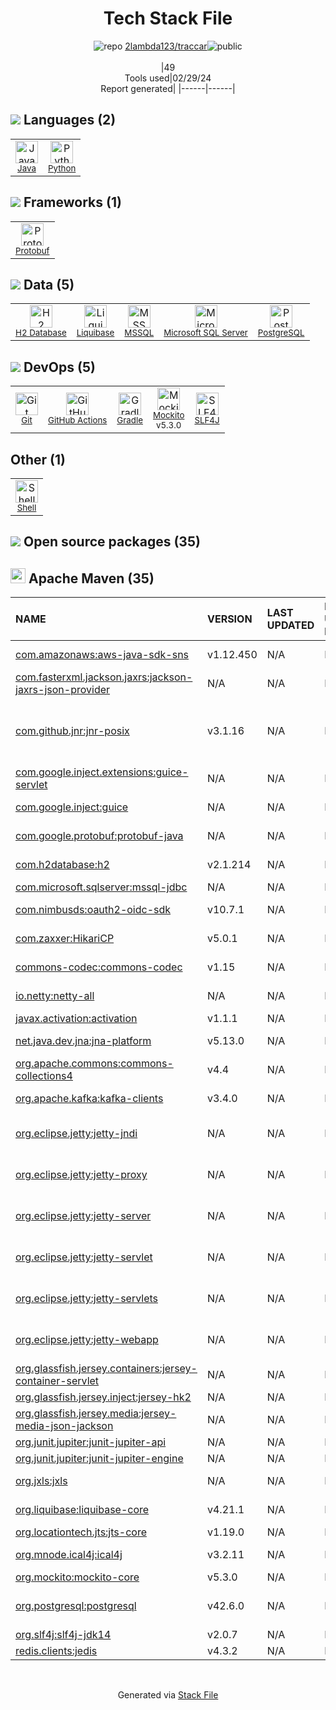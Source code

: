 <!--
&lt;--- Readme.md Snippet without images Start ---&gt;
## Tech Stack
2lambda123/traccar is built on the following main stack:

- [Java](https://www.java.com) – Languages
- [Python](https://www.python.org) – Languages
- [Protobuf](https://developers.google.com/protocol-buffers/) – Serialization Frameworks
- [H2 Database](http://www.h2database.com/) – Databases
- [Liquibase](https://www.liquibase.com) – Database Tools
- [MSSQL](https://www.microsoft.com/en-us/sql-server) – Databases
- [Microsoft SQL Server](http://microsoft.com/sqlserver) – Databases
- [PostgreSQL](http://www.postgresql.org/) – Databases
- [GitHub Actions](https://github.com/features/actions) – Continuous Integration
- [Gradle](https://www.gradle.org/) – Java Build Tools
- [Mockito](https://site.mockito.org/) – Testing Frameworks
- [SLF4J](http://slf4j.org/) – Log Management
- [Shell](https://en.wikipedia.org/wiki/Shell_script) – Shells

Full tech stack [here](/techstack.md)

&lt;--- Readme.md Snippet without images End ---&gt;

&lt;--- Readme.md Snippet with images Start ---&gt;
## Tech Stack
2lambda123/traccar is built on the following main stack:

- <img width='25' height='25' src='https://img.stackshare.io/service/995/K85ZWV2F.png' alt='Java'/> [Java](https://www.java.com) – Languages
- <img width='25' height='25' src='https://img.stackshare.io/service/993/pUBY5pVj.png' alt='Python'/> [Python](https://www.python.org) – Languages
- <img width='25' height='25' src='https://img.stackshare.io/service/4393/ma2jqJKH_400x400.png' alt='Protobuf'/> [Protobuf](https://developers.google.com/protocol-buffers/) – Serialization Frameworks
- <img width='25' height='25' src='https://img.stackshare.io/service/3105/h2-logo_square_400x400.png' alt='H2 Database'/> [H2 Database](http://www.h2database.com/) – Databases
- <img width='25' height='25' src='https://img.stackshare.io/service/1398/y1As8_s5_400x400.jpg' alt='Liquibase'/> [Liquibase](https://www.liquibase.com) – Database Tools
- <img width='25' height='25' src='https://img.stackshare.io/service/2445/ZKsJsucq_400x400.jpg' alt='MSSQL'/> [MSSQL](https://www.microsoft.com/en-us/sql-server) – Databases
- <img width='25' height='25' src='https://img.stackshare.io/service/1027/sql_server.png' alt='Microsoft SQL Server'/> [Microsoft SQL Server](http://microsoft.com/sqlserver) – Databases
- <img width='25' height='25' src='https://img.stackshare.io/service/1028/ASOhU5xJ.png' alt='PostgreSQL'/> [PostgreSQL](http://www.postgresql.org/) – Databases
- <img width='25' height='25' src='https://img.stackshare.io/service/11563/actions.png' alt='GitHub Actions'/> [GitHub Actions](https://github.com/features/actions) – Continuous Integration
- <img width='25' height='25' src='https://img.stackshare.io/service/975/gradlephant-social-black-bg.png' alt='Gradle'/> [Gradle](https://www.gradle.org/) – Java Build Tools
- <img width='25' height='25' src='https://img.stackshare.io/service/2021/4y634TJm_400x400.jpg' alt='Mockito'/> [Mockito](https://site.mockito.org/) – Testing Frameworks
- <img width='25' height='25' src='https://img.stackshare.io/service/2805/05518ecaa42841e834421e9d6987b04f_400x400.png' alt='SLF4J'/> [SLF4J](http://slf4j.org/) – Log Management
- <img width='25' height='25' src='https://img.stackshare.io/service/4631/default_c2062d40130562bdc836c13dbca02d318205a962.png' alt='Shell'/> [Shell](https://en.wikipedia.org/wiki/Shell_script) – Shells

Full tech stack [here](/techstack.md)

&lt;--- Readme.md Snippet with images End ---&gt;
-->
<div align="center">

# Tech Stack File
![](https://img.stackshare.io/repo.svg "repo") [2lambda123/traccar](https://github.com/2lambda123/traccar)![](https://img.stackshare.io/public_badge.svg "public")
<br/><br/>
|49<br/>Tools used|02/29/24 <br/>Report generated|
|------|------|
</div>

## <img src='https://img.stackshare.io/languages.svg'/> Languages (2)
<table><tr>
  <td align='center'>
  <img width='36' height='36' src='https://img.stackshare.io/service/995/K85ZWV2F.png' alt='Java'>
  <br>
  <sub><a href="https://www.java.com">Java</a></sub>
  <br>
  <sub></sub>
</td>

<td align='center'>
  <img width='36' height='36' src='https://img.stackshare.io/service/993/pUBY5pVj.png' alt='Python'>
  <br>
  <sub><a href="https://www.python.org">Python</a></sub>
  <br>
  <sub></sub>
</td>

</tr>
</table>

## <img src='https://img.stackshare.io/frameworks.svg'/> Frameworks (1)
<table><tr>
  <td align='center'>
  <img width='36' height='36' src='https://img.stackshare.io/service/4393/ma2jqJKH_400x400.png' alt='Protobuf'>
  <br>
  <sub><a href="https://developers.google.com/protocol-buffers/">Protobuf</a></sub>
  <br>
  <sub></sub>
</td>

</tr>
</table>

## <img src='https://img.stackshare.io/databases.svg'/> Data (5)
<table><tr>
  <td align='center'>
  <img width='36' height='36' src='https://img.stackshare.io/service/3105/h2-logo_square_400x400.png' alt='H2 Database'>
  <br>
  <sub><a href="http://www.h2database.com/">H2 Database</a></sub>
  <br>
  <sub></sub>
</td>

<td align='center'>
  <img width='36' height='36' src='https://img.stackshare.io/service/1398/y1As8_s5_400x400.jpg' alt='Liquibase'>
  <br>
  <sub><a href="https://www.liquibase.com">Liquibase</a></sub>
  <br>
  <sub></sub>
</td>

<td align='center'>
  <img width='36' height='36' src='https://img.stackshare.io/service/2445/ZKsJsucq_400x400.jpg' alt='MSSQL'>
  <br>
  <sub><a href="https://www.microsoft.com/en-us/sql-server">MSSQL</a></sub>
  <br>
  <sub></sub>
</td>

<td align='center'>
  <img width='36' height='36' src='https://img.stackshare.io/service/1027/sql_server.png' alt='Microsoft SQL Server'>
  <br>
  <sub><a href="http://microsoft.com/sqlserver">Microsoft SQL Server</a></sub>
  <br>
  <sub></sub>
</td>

<td align='center'>
  <img width='36' height='36' src='https://img.stackshare.io/service/1028/ASOhU5xJ.png' alt='PostgreSQL'>
  <br>
  <sub><a href="http://www.postgresql.org/">PostgreSQL</a></sub>
  <br>
  <sub></sub>
</td>

</tr>
</table>

## <img src='https://img.stackshare.io/devops.svg'/> DevOps (5)
<table><tr>
  <td align='center'>
  <img width='36' height='36' src='https://img.stackshare.io/service/1046/git.png' alt='Git'>
  <br>
  <sub><a href="http://git-scm.com/">Git</a></sub>
  <br>
  <sub></sub>
</td>

<td align='center'>
  <img width='36' height='36' src='https://img.stackshare.io/service/11563/actions.png' alt='GitHub Actions'>
  <br>
  <sub><a href="https://github.com/features/actions">GitHub Actions</a></sub>
  <br>
  <sub></sub>
</td>

<td align='center'>
  <img width='36' height='36' src='https://img.stackshare.io/service/975/gradlephant-social-black-bg.png' alt='Gradle'>
  <br>
  <sub><a href="https://www.gradle.org/">Gradle</a></sub>
  <br>
  <sub></sub>
</td>

<td align='center'>
  <img width='36' height='36' src='https://img.stackshare.io/service/2021/4y634TJm_400x400.jpg' alt='Mockito'>
  <br>
  <sub><a href="https://site.mockito.org/">Mockito</a></sub>
  <br>
  <sub>v5.3.0</sub>
</td>

<td align='center'>
  <img width='36' height='36' src='https://img.stackshare.io/service/2805/05518ecaa42841e834421e9d6987b04f_400x400.png' alt='SLF4J'>
  <br>
  <sub><a href="http://slf4j.org/">SLF4J</a></sub>
  <br>
  <sub></sub>
</td>

</tr>
</table>

## Other (1)
<table><tr>
  <td align='center'>
  <img width='36' height='36' src='https://img.stackshare.io/service/4631/default_c2062d40130562bdc836c13dbca02d318205a962.png' alt='Shell'>
  <br>
  <sub><a href="https://en.wikipedia.org/wiki/Shell_script">Shell</a></sub>
  <br>
  <sub></sub>
</td>

</tr>
</table>


## <img src='https://img.stackshare.io/group.svg' /> Open source packages (35)</h2>

## <img width='24' height='24' src='https://img.stackshare.io/package_manager/977/default_9833f2ef0bbc2a946b4cc5e9307264033361076b.png'/> Apache Maven (35)

|NAME|VERSION|LAST UPDATED|LAST UPDATED BY|LICENSE|VULNERABILITIES|
|:------|:------|:------|:------|:------|:------|
|[com.amazonaws:aws-java-sdk-sns](https://aws.amazon.com/sdkforjava)|v1.12.450|N/A|N/A |Apache-2.0|N/A|
|[com.fasterxml.jackson.jaxrs:jackson-jaxrs-json-provider](http://github.com/FasterXML/jackson-jaxrs-providers)|N/A|N/A|N/A |Apache-2.0|N/A|
|[com.github.jnr:jnr-posix](http://nexus.sonatype.org/oss-repository-hosting.html)|v3.1.16|N/A|N/A |EPL-2.0,GPL-3.0-only,LGPL-3.0-only|N/A|
|[com.google.inject.extensions:guice-servlet](https://github.com/google/guice)|N/A|N/A|N/A |Apache-2.0|N/A|
|[com.google.inject:guice](https://github.com/google/guice)|N/A|N/A|N/A |Apache-2.0|N/A|
|[com.google.protobuf:protobuf-java](https://developers.google.com/protocol-buffers/)|N/A|N/A|N/A |BSD-1-Clause|N/A|
|[com.h2database:h2](http://www.h2database.com)|v2.1.214|N/A|N/A |MIT-feh|[CVE-2022-45868](https://github.com/advisories/GHSA-22wj-vf5f-wrvj) (High)|
|[com.microsoft.sqlserver:mssql-jdbc](https://github.com/Microsoft/mssql-jdbc)|N/A|N/A|N/A |MIT|N/A|
|[com.nimbusds:oauth2-oidc-sdk](https://bitbucket.org/connect2id/oauth-2.0-sdk-with-openid-connect-extensions)|v10.7.1|N/A|N/A |Apache-2.0|N/A|
|[com.zaxxer:HikariCP](https://github.com/brettwooldridge/HikariCP)|v5.0.1|N/A|N/A |Apache-2.0|N/A|
|[commons-codec:commons-codec](https://commons.apache.org/proper/commons-codec/)|v1.15|N/A|N/A |Apache-2.0|N/A|
|[io.netty:netty-all](https://netty.io/)|N/A|N/A|N/A |Apache-2.0|N/A|
|[javax.activation:activation](http://java.sun.com/javase/technologies/desktop/javabeans/jaf/index.jsp)|v1.1.1|N/A|N/A |CDDL-1.0|N/A|
|[net.java.dev.jna:jna-platform](https://github.com/java-native-access/jna)|v5.13.0|N/A|N/A |Apache-2.0|N/A|
|[org.apache.commons:commons-collections4](https://commons.apache.org/proper/commons-collections/)|v4.4|N/A|N/A |Apache-2.0|N/A|
|[org.apache.kafka:kafka-clients](http://kafka.apache.org)|v3.4.0|N/A|N/A |Apache-2.0|N/A|
|[org.eclipse.jetty:jetty-jndi](http://www.eclipse.org/jetty)|N/A|N/A|N/A |Apache-2.0,EPL-1.0|N/A|
|[org.eclipse.jetty:jetty-proxy](http://www.eclipse.org/jetty)|N/A|N/A|N/A |Apache-2.0,EPL-1.0|N/A|
|[org.eclipse.jetty:jetty-server](http://www.eclipse.org/jetty)|N/A|N/A|N/A |Apache-2.0,EPL-1.0|N/A|
|[org.eclipse.jetty:jetty-servlet](http://www.eclipse.org/jetty)|N/A|N/A|N/A |Apache-2.0,EPL-1.0|N/A|
|[org.eclipse.jetty:jetty-servlets](http://www.eclipse.org/jetty)|N/A|N/A|N/A |Apache-2.0,EPL-1.0|N/A|
|[org.eclipse.jetty:jetty-webapp](http://www.eclipse.org/jetty)|N/A|N/A|N/A |Apache-2.0,EPL-1.0|N/A|
|[org.glassfish.jersey.containers:jersey-container-servlet]()|N/A|N/A|N/A |NetCDF|N/A|
|[org.glassfish.jersey.inject:jersey-hk2]()|N/A|N/A|N/A |N/A|N/A|
|[org.glassfish.jersey.media:jersey-media-json-jackson]()|N/A|N/A|N/A |NetCDF|N/A|
|[org.junit.jupiter:junit-jupiter-api](https://junit.org/junit5/)|N/A|N/A|N/A |EPL-2.0|N/A|
|[org.junit.jupiter:junit-jupiter-engine](https://junit.org/junit5/)|N/A|N/A|N/A |EPL-2.0|N/A|
|[org.jxls:jxls](http://jxls.sf.net)|N/A|N/A|N/A |Apache-2.0|N/A|
|[org.liquibase:liquibase-core](http://www.liquibase.org/liquibase-root/liquibase-dist)|v4.21.1|N/A|N/A |Apache-2.0|N/A|
|[org.locationtech.jts:jts-core]()|v1.19.0|N/A|N/A |N/A|N/A|
|[org.mnode.ical4j:ical4j](http://ical4j.github.io)|v3.2.11|N/A|N/A |BSD-3-Clause|N/A|
|[org.mockito:mockito-core](https://github.com/mockito/mockito)|v5.3.0|N/A|N/A |MIT|N/A|
|[org.postgresql:postgresql](http://jdbc.postgresql.org)|v42.6.0|N/A|N/A |BSD-2-Clause|[CVE-2024-1597](https://github.com/advisories/GHSA-24rp-q3w6-vc56) (Critical)<br/>[](https://github.com/advisories/GHSA-xfg6-62px-cxc2) (Critical)|
|[org.slf4j:slf4j-jdk14](http://www.slf4j.org)|v2.0.7|N/A|N/A |MIT|N/A|
|[redis.clients:jedis](http://code.google.com/p/jedis/)|v4.3.2|N/A|N/A |MIT|N/A|

<br/>
<div align='center'>

Generated via [Stack File](https://github.com/marketplace/stack-file)

